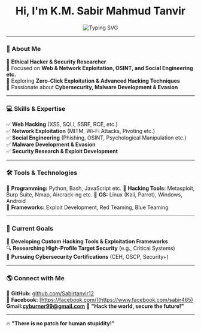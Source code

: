 <h1 align="center">Hi, I'm K.M. Sabir Mahmud Tanvir</h1>  

<p align="center">
  <img src="https://readme-typing-svg.herokuapp.com?font=Fira+Code&weight=600&size=22&pause=1000&color=00FF00&center=true&vCenter=true&width=600&lines=Ethical+Hacker+%7C+Security+Researcher;Exploit+Developer+%7C+Pentester;Web+%26+Network+Exploitation;Social+Engineering+%7C+Malware+Development;Building+Custom+Hacking+Tools" alt="Typing SVG" />
</p>  

---

### 🚀 About Me  
🔹 **Ethical Hacker & Security Researcher**   
🔹 Focused on **Web & Network Exploitation, OSINT, and Social Engineering etc.**  
🔹 Exploring **Zero-Click Exploitation & Advanced Hacking Techniques**  
🔹 Passionate about **Cybersecurity, Malware Development & Evasion**  

---

### 💻 Skills & Expertise  
✅ **Web Hacking** (XSS, SQLi, SSRF, RCE, etc.)  
✅ **Network Exploitation** (MITM, Wi-Fi Attacks, Pivoting etc.)  
✅ **Social Engineering** (Phishing, OSINT, Psychological Manipulation etc.)  
✅ **Malware Development & Evasion**  
✅ **Security Research & Exploit Development**  

---

### 🛠️ Tools & Technologies  
🔹 **Programming:** Python, Bash, JavaScript etc. 
🔹 **Hacking Tools:** Metasploit, Burp Suite, Nmap, Aircrack-ng etc.
🔹 **OS:** Linux (Kali, Parrot), Windows, Android  
🔹 **Frameworks:** Exploit Development, Red Teaming, Blue Teaming 

---

### 📌 Current Goals  
🚀 **Developing Custom Hacking Tools & Exploitation Frameworks**  
🔍 **Researching High-Profile Target Security** (e.g., Critical Systems)  
📜 **Pursuing Cybersecurity Certifications** (CEH, OSCP, Security+)  

---

### 🌎 Connect with Me  
🔗 **GitHub:** [github.com/Sabirtanvir12](https://github.com/Sabirtanvir12)  
🔗 **Facebook:** [https://facebook.com/](https://www.facebook.com/sabir465)
**Gmail:cyburner99@gmail.com**
💬 **"Hack the world, secure the future!"**  

---

🔥 **"There is no patch for human stupidity!"**  
